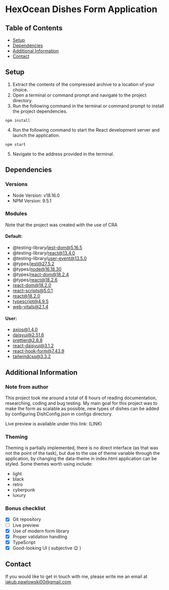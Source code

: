 # HexOcean Dishes Form Application
## Table of Contents

- [Setup](#setup)
- [Dependencies](#dependencies)
- [Additional Information](#additional-information)
- [Contact](#contact)

## Setup
1. Extract the contents of the compressed archive to a location of your choice.
2. Open a terminal or command prompt and navigate to the project directory.
3. Run the following command in the terminal or command prompt to install the project dependencies.

`npm install`

4. Run the following command to start the React development server and launch the application.

`npm start`

5. Navigate to the address provided in the terminal.
## Dependencies
### Versions
- Node Version: v18.16.0
- NPM Version: 9.5.1
### Modules
Note that the project was created with the use of CRA
#### Default:
- @testing-library/jest-dom@5.16.5
- @testing-library/react@13.4.0
- @testing-library/user-event@13.5.0
- @types/jest@27.5.2
- @types/node@16.18.30
- @types/react-dom@18.2.4
- @types/react@18.2.6
- react-dom@18.2.0
- react-scripts@5.0.1
- react@18.2.0
- typescript@4.9.5
- web-vitals@2.1.4
#### User:
- axios@1.4.0
- daisyui@2.51.6
- prettier@2.8.8
- react-daisyui@3.1.2
- react-hook-form@7.43.9
- tailwindcss@3.3.2

## Additional Information
### Note from author
This project took me around a total of 8 hours of reading documentation, researching, coding and bug testing.
My main goal for this project was to make the form as scalable as possible, new types of dishes can be
added by configuring DishConfig.json in configs directory.

Live preview is available under this link: (LINK)

### Theming
Theming is partially implemented, there is no direct interface (as that was not the point of the task), but due to
the use of theme variable through the application, by changing the data-theme in index.html application can be styled.
Some themes worth using include:
- light
- black
- retro
- cyberpunk
- luxury

### Bonus checklist
- [x] Git repository
- [ ] Live preview
- [x] Use of modern form library
- [x] Proper validation handling
- [x] TypeScript
- [x] Good-looking UI ( subjective 😉 )

## Contact
If you would like to get in touch with me, please write me an email at jakub.pawlowski00@gmail.com